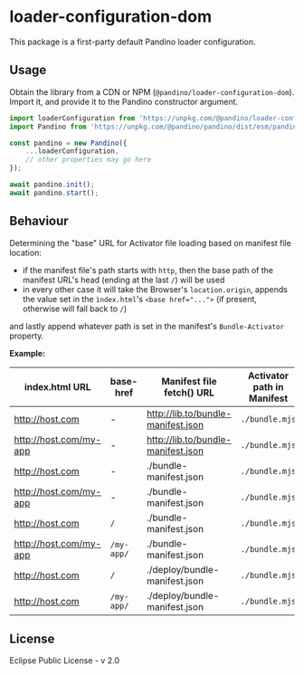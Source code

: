 # loader-configuration-dom

This package is a first-party default Pandino loader configuration.

## Usage

Obtain the library from a CDN or NPM (`@pandino/loader-configuration-dom`). Import it, and provide it to the Pandino
constructor argument.

```javascript
import loaderConfiguration from 'https://unpkg.com/@pandino/loader-configuration-dom/dist/loader-configuration-dom.mjs';
import Pandino from 'https://unpkg.com/@pandino/pandino/dist/esm/pandino.mjs';

const pandino = new Pandino({
    ...loaderConfiguration,
    // other properties may go here
});

await pandino.init();
await pandino.start();
```

## Behaviour

Determining the "base" URL for Activator file loading based on manifest file location:

* if the manifest file's path starts with `http`, then the base path of the manifest 
  URL's head (ending at the last `/`) will be used
* in every other case it will take the Browser's `location.origin`, appends the value set in the `ìndex.html`'s
 `<base href="...">` (if present, otherwise will fall back to `/`) 

and lastly append whatever path is set in the manifest's `Bundle-Activator` property.

**Example:**

| index.html URL         | base-href  | Manifest file fetch() URL          | Activator path in Manifest | Calculated JS URL                        |
|------------------------|------------|------------------------------------|----------------------------|------------------------------------------|
| http://host.com        | -          | http://lib.to/bundle-manifest.json | `./bundle.mjs`             | http://lib.to/bundle.mjs                 |
| http://host.com/my-app | -          | http://lib.to/bundle-manifest.json | `./bundle.mjs`             | http://lib.to/bundle.mjs                 |
| http://host.com        | -          | ./bundle-manifest.json             | `./bundle.mjs`             | http://host.com/bundle.mjs               |
| http://host.com/my-app | -          | ./bundle-manifest.json             | `./bundle.mjs`             | http://host.com/bundle.mjs               |
| http://host.com        | `/`        | ./bundle-manifest.json             | `./bundle.mjs`             | http://host.com/bundle.mjs               |
| http://host.com/my-app | `/my-app/` | ./bundle-manifest.json             | `./bundle.mjs`             | http://host.com/my-app/bundle.mjs        |
| http://host.com        | `/`        | ./deploy/bundle-manifest.json      | `./bundle.mjs`             | http://host.com/deploy/bundle.mjs        |
| http://host.com        | `/my-app/` | ./deploy/bundle-manifest.json      | `./bundle.mjs`             | http://host.com/my-app/deploy/bundle.mjs |


## License

Eclipse Public License - v 2.0
